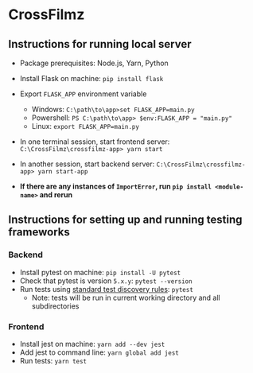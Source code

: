 # CrossFilmz
## Instructions for running local server
* Package prerequisites: Node.js, Yarn, Python
* Install Flask on machine: `pip install flask`
* Export `FLASK_APP` environment variable
  * Windows: `C:\path\to\app>set FLASK_APP=main.py`
  * Powershell: `PS C:\path\to\app> $env:FLASK_APP = "main.py"`
  * Linux: `export FLASK_APP=main.py`

* In one terminal session, start frontend server: `C:\CrossFilmz\crossfilmz-app> yarn start`
* In another session, start backend server: `C:\CrossFilmz\crossfilmz-app> yarn start-app`
* **If there are any instances of `ImportError`, run `pip install <module-name>` and rerun**

## Instructions for setting up and running testing frameworks
### Backend
* Install pytest on machine: `pip install -U pytest`
* Check that pytest is version `5.x.y`: `pytest --version`
* Run tests using [standard test discovery rules](https://docs.pytest.org/en/stable/goodpractices.html#test-discovery): `pytest`
  * Note: tests will be run in current working directory and all subdirectories

### Frontend
* Install jest on machine: `yarn add --dev jest`
* Add jest to command line: `yarn global add jest`
* Run tests: `yarn test`
